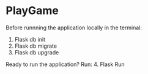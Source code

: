 # PlayGame

Before runnning the application locally in the terminal: 
1. Flask db init
2. Flask db migrate
3. Flask db upgrade

Ready to run the application? Run:
4. Flask Run
